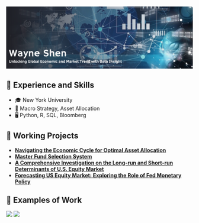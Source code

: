 ![Banner](https://github.com/wayne-kuanghui-shen/wayne-kuanghui-shen/blob/main/file/banner.png)

<h2>👤 Experience and Skills </h2>

- 🎓 New York University
- 💼 Macro Strategy, Asset Allocation
- 🖥 Python, R, SQL, Bloomberg

<h2>📂 Working Projects</h2>

- <b>[Navigating the Economic Cycle for Optimal Asset Allocation](https://github.com/wayne-kuanghui-shen/python-cycle_adjusted_asset_allocation)</b>
- <b>[Master Fund Selection System](https://github.com/wayne-kuanghui-shen/python-master_fund_selection_system/blob/main/README.md)</b>
- <b>[A Comprehensive Investigation on the Long-run and Short-run Determinants of U.S. Equity Market](https://github.com/wayne-kuanghui-shen/python-spx_pricing_vecm_modeling)</b>
- <b>[Forecasting US Equity Market: Exploring the Role of Fed Monetary Policy](https://github.com/wayne-kuanghui-shen/python-spx_fed_arima.var_modeling)</b>

<h2>📜 Examples of Work</h2>

<img src="https://github.com/wayne-kuanghui-shen/python_cycle-adjusted-asset-allocation/blob/main/highlights/four-cycles.png" width="500"> <img src="https://github.com/wayne-kuanghui-shen/python_cycle-adjusted-asset-allocation/blob/main/highlights/within-cycle-return.png" width="500"> 

